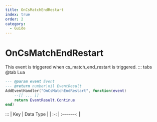 ```yaml
---
title: OnCsMatchEndRestart
index: true
order: 2
category:
  - Guide
---
```


# OnCsMatchEndRestart
This event is triggered when cs_match_end_restart is triggered.
::: tabs
@tab Lua
```lua
--- @param event Event
--- @return number|nil EventResult
AddEventHandler("OnCsMatchEndRestart", function(event)
    --[[ ... ]]
    return EventResult.Continue
end)
```

:::
| Key | Data Type |
| :-: | :-------: |
